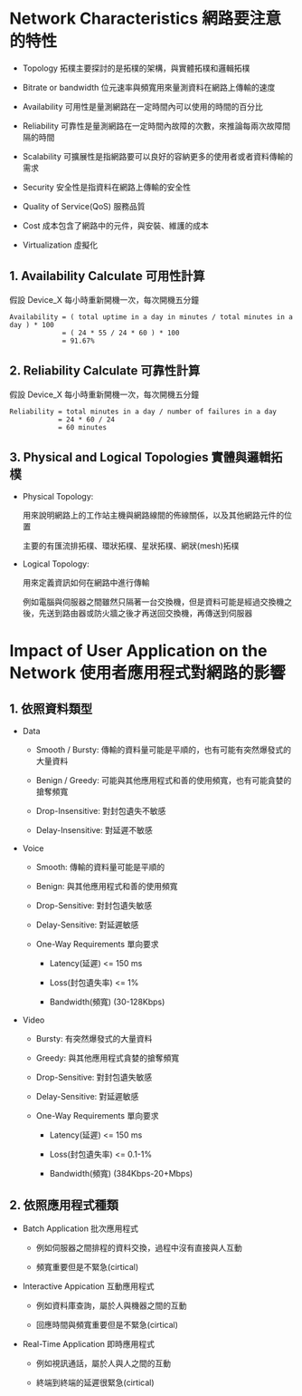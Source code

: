 # Network Characteristics 網路要注意的特性

+ Topology 拓樸主要探討的是拓樸的架構，與實體拓樸和邏輯拓樸

+ Bitrate or bandwidth 位元速率與頻寬用來量測資料在網路上傳輸的速度

+ Availability 可用性是量測網路在一定時間內可以使用的時間的百分比

+ Reliability 可靠性是量測網路在一定時間內故障的次數，來推論每兩次故障間隔的時間

+ Scalability 可擴展性是指網路要可以良好的容納更多的使用者或者資料傳輸的需求

+ Security 安全性是指資料在網路上傳輸的安全性

+ Quality of Service(QoS) 服務品質

+ Cost 成本包含了網路中的元件，與安裝、維護的成本

+ Virtualization 虛擬化

## 1. Availability Calculate 可用性計算

假設 Device_X 每小時重新開機一次，每次開機五分鐘

```
Availability = ( total uptime in a day in minutes / total minutes in a day ) * 100
             = ( 24 * 55 / 24 * 60 ) * 100
             = 91.67%
```
## 2. Reliability Calculate 可靠性計算

假設 Device_X 每小時重新開機一次，每次開機五分鐘

```
Reliability = total minutes in a day / number of failures in a day
            = 24 * 60 / 24
            = 60 minutes
```

## 3. Physical and Logical Topologies 實體與邏輯拓樸

+ Physical Topology:

  用來說明網路上的工作站主機與網路線間的佈線關係，以及其他網路元件的位置

  主要的有匯流排拓樸、環狀拓樸、星狀拓樸、網狀(mesh)拓樸

+ Logical Topology:

  用來定義資訊如何在網路中進行傳輸

  例如電腦與伺服器之間雖然只隔著一台交換機，但是資料可能是經過交換機之後，先送到路由器或防火牆之後才再送回交換機，再傳送到伺服器

# Impact of User Application on the Network 使用者應用程式對網路的影響

## 1. 依照資料類型

+ Data

  + Smooth / Bursty: 傳輸的資料量可能是平順的，也有可能有突然爆發式的大量資料

  + Benign / Greedy: 可能與其他應用程式和善的使用頻寬，也有可能貪婪的搶奪頻寬

  + Drop-Insensitive: 對封包遺失不敏感

  + Delay-Insensitive: 對延遲不敏感

+ Voice

  + Smooth: 傳輸的資料量可能是平順的

  + Benign: 與其他應用程式和善的使用頻寬

  + Drop-Sensitive: 對封包遺失敏感

  + Delay-Sensitive: 對延遲敏感

  + One-Way Requirements 單向要求

    + Latency(延遲) <= 150 ms 

    + Loss(封包遺失率) <= 1% 

    + Bandwidth(頻寬) (30-128Kbps)

+ Video

  + Bursty: 有突然爆發式的大量資料

  + Greedy: 與其他應用程式貪婪的搶奪頻寬

  + Drop-Sensitive: 對封包遺失敏感

  + Delay-Sensitive: 對延遲敏感

  + One-Way Requirements 單向要求

    + Latency(延遲) <= 150 ms

    + Loss(封包遺失率) <= 0.1-1%

    + Bandwidth(頻寬) (384Kbps-20+Mbps)

## 2. 依照應用程式種類

+ Batch Application 批次應用程式

  + 例如伺服器之間排程的資料交換，過程中沒有直接與人互動

  + 頻寬重要但是不緊急(cirtical)

+ Interactive Appication 互動應用程式

  + 例如資料庫查詢，屬於人與機器之間的互動

  + 回應時間與頻寬重要但是不緊急(cirtical)

+ Real-Time Application 即時應用程式

  + 例如視訊通話，屬於人與人之間的互動

  + 終端到終端的延遲很緊急(cirtical)
